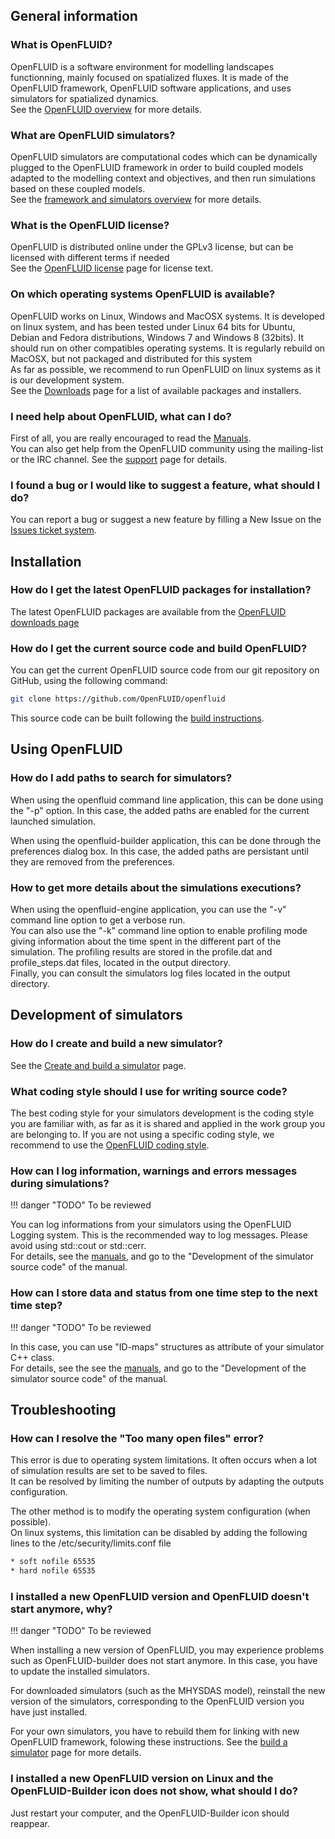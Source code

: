 ## General information

### What is OpenFLUID?

OpenFLUID is a software environment for modelling landscapes functionning, mainly focused on spatialized fluxes. It is made of the OpenFLUID framework, OpenFLUID software applications, and uses simulators for spatialized dynamics.  
See the [OpenFLUID overview](http://www.openfluid-project.org/index.php?page=about) for more details.

### What are OpenFLUID simulators?

OpenFLUID simulators are computational codes which can be dynamically plugged to the OpenFLUID framework in order to build coupled models adapted to the modelling context and objectives, and then run simulations based on these coupled models.  
See the [framework and simulators overview](http://www.openfluid-project.org/index.php?page=about#softdesign) for more details.

### What is the OpenFLUID license?

OpenFLUID is distributed online under the GPLv3 license, but can be licensed with different terms if needed  
See the [OpenFLUID license](http://www.openfluid-project.org/index.php?page=license) page for license text.

### On which operating systems OpenFLUID is available?

OpenFLUID works on Linux, Windows and MacOSX systems. It is developed on linux system, and has been tested under Linux 64 bits for Ubuntu, Debian and Fedora distributions, Windows 7 and Windows 8 (32bits). It should run on other compatibles operating systems. It is regularly rebuild on MacOSX, but not packaged and distributed for this system  
As far as possible, we recommend to run OpenFLUID on linux systems as it is our development system.  
See the [Downloads](http://www.openfluid-project.org/index.php?page=dloads) page for a list of available packages and installers.

### I need help about OpenFLUID, what can I do?

First of all, you are really encouraged to read the [Manuals](../start/manuals).  
You can also get help from the OpenFLUID community using the mailing-list or the IRC channel. See the [support](../start/support) page for details.

### I found a bug or I would like to suggest a feature, what should I do?

You can report a bug or suggest a new feature by filling a New Issue on the [Issues ticket system](http://github.com/OpenFLUID/openfluid).

## Installation

### How do I get the latest OpenFLUID packages for installation?

The latest OpenFLUID packages are available from the [OpenFLUID downloads page](http://www.openfluid-project.org/index.php?page=dloads)

### How do I get the current source code and build OpenFLUID?

You can get the current OpenFLUID source code from our git repository on GitHub, using the following command:
```sh
git clone https://github.com/OpenFLUID/openfluid
```

This source code can be built following the [build instructions](../coredev/build).

## Using OpenFLUID

### How do I add paths to search for simulators?

When using the openfluid command line application, this can be done using the "-p" option. In this case, the added paths are enabled for the current launched simulation.

When using the openfluid-builder application, this can be done through the preferences dialog box. In this case, the added paths are persistant until they are removed from the preferences.

### How to get more details about the simulations executions?

When using the openfluid-engine application, you can use the "-v" command line option to get a verbose run.  
You can also use the "-k" command line option to enable profiling mode giving information about the time spent in the different part of the simulation. The profiling results are stored in the profile.dat and profile_steps.dat files, located in the output directory.  
Finally, you can consult the simulators log files located in the output directory.

## Development of simulators

### How do I create and build a new simulator?

See the [Create and build a simulator](../scidev/simbuild) page.

### What coding style should I use for writing source code?

The best coding style for your simulators development is the coding style you are familiar with, as far as it is shared and applied in the work group you are belonging to. If you are not using a specific coding style, we recommend to use the [OpenFLUID coding style](../coredev/codestyle).

### How can I log information, warnings and errors messages during simulations?

!!! danger "TODO"
    To be reviewed

You can log informations from your simulators using the OpenFLUID Logging system. This is the recommended way to log messages. Please avoid using std::cout or std::cerr.  
For details, see the [manuals](../start/manuals), and go to the "Development of the simulator source code" of the manual.

### How can I store data and status from one time step to the next time step?

!!! danger "TODO"
    To be reviewed

In this case, you can use "ID-maps" structures as attribute of your simulator C++ class.  
For details, see the see the [manuals](../start/manuals), and go to the "Development of the simulator source code" of the manual.

## Troubleshooting

### How can I resolve the "Too many open files" error?

This error is due to operating system limitations. It often occurs when a lot of simulation results are set to be saved to files.  
It can be resolved by limiting the number of outputs by adapting the outputs configuration.  

The other method is to modify the operating system configuration (when possible).  
On linux systems, this limitation can be disabled by adding the following lines to the /etc/security/limits.conf file
```txt
* soft nofile 65535
* hard nofile 65535
```

### I installed a new OpenFLUID version and OpenFLUID doesn't start anymore, why?

!!! danger "TODO"
    To be reviewed

When installing a new version of OpenFLUID, you may experience problems such as OpenFLUID-builder does not start anymore.
In this case, you have to update the installed simulators.

For downloaded simulators (such as the MHYSDAS model), reinstall the new version of the simulators, corresponding to the OpenFLUID version you have just installed.  

For your own simulators, you have to rebuild them for linking with new OpenFLUID framework, folowing these instructions. See the [build a simulator](../scidev/simbuild) page for more details.

### I installed a new OpenFLUID version on Linux and the OpenFLUID-Builder icon does not show, what should I do?

Just restart your computer, and the OpenFLUID-Builder icon should reappear.  
